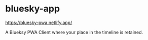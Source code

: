 # bluesky-app

https://bluesky-pwa.netlify.app/

A Blueksy PWA Client where your place in the timeline is retained.
